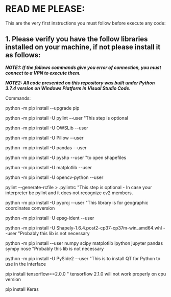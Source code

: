 # READ ME PLEASE:

This are the very first instructions you must follow before execute any code:

## 1. Please verify you have the follow libraries installed on your machine, if not please install it as follows:

***NOTE1: If the follows commands give you error of connection, you must connect to a VPN to execute them.***

***NOTE2: All code presented on this repository was built under Python 3.7.4 version on Windows Platform in Visual Studio Code.***

Commands:

python -m pip install --upgrade pip

python -m pip install -U pylint --user 							"This step is optional

python -m pip install -U OWSLib --user

python -m pip install -U Pillow --user

python -m pip install -U pandas --user

python -m pip install -U pyshp --user 							"to open shapefiles

python -m pip install -U matplotlib --user

python -m pip install -U opencv-python --user

pylint --generate-rcfile > .pylintrc             					"This step is optional - In case your interpreter be pylint and it does not recognize cv2 members.

python -m pip install -U pyproj --user  						"This library is for geographic coordinates conversion

python -m pip install -U epsg-ident --user

python -m pip install -U Shapely-1.6.4.post2-cp37-cp37m-win_amd64.whl --user 		"Probably this lib is not necessary

python -m pip install --user numpy scipy matplotlib ipython jupyter pandas sympy nose 	"Probably this lib is not necessary

python -m pip install -U PySide2 --user "This is to install QT for Python to use in the interface

pip install tensorflow==2.0.0 " tensorflow 2.1.0 will not work properly on cpu version

pip install Keras